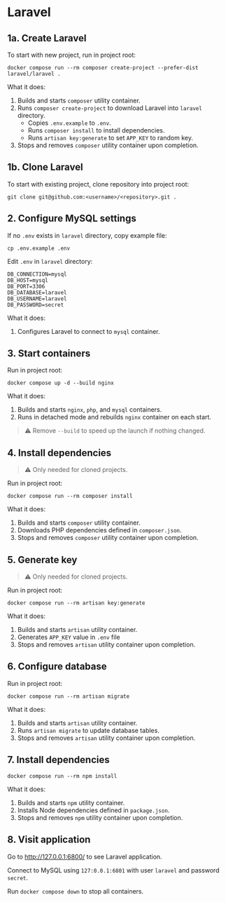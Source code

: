 # Laravel

## 1a. Create Laravel

To start with new project, run in project root:

```
docker compose run --rm composer create-project --prefer-dist laravel/laravel .
```

What it does:

1. Builds and starts `composer` utility container.
2. Runs `composer create-project` to download Laravel into `laravel` directory.
   - Copies `.env.example` to `.env`.
   - Runs `composer install` to install dependencies.
   - Runs `artisan key:generate` to set `APP_KEY` to random key.
3. Stops and removes `composer` utility container upon completion.

## 1b. Clone Laravel

To start with existing project, clone repository into project root:

```
git clone git@github.com:<username>/<repository>.git .
```

## 2. Configure MySQL settings

If no `.env` exists in `laravel` directory, copy example file:

```
cp .env.example .env
```

Edit `.env` in `laravel` directory:

```dotenv
DB_CONNECTION=mysql
DB_HOST=mysql
DB_PORT=3306
DB_DATABASE=laravel
DB_USERNAME=laravel
DB_PASSWORD=secret
```

What it does:

1. Configures Laravel to connect to `mysql` container.

## 3. Start containers

Run in project root:

```
docker compose up -d --build nginx
```

What it does:

1. Builds and starts `nginx`, `php`, and `mysql` containers.
2. Runs in detached mode and rebuilds `nginx` container on each start.

> ⚠️ Remove `--build` to speed up the launch if nothing changed.

## 4. Install dependencies

> ⚠️ Only needed for cloned projects.

Run in project root:

```
docker compose run --rm composer install
```

What it does:

1. Builds and starts `composer` utility container.
2. Downloads PHP dependencies defined in `composer.json`.
3. Stops and removes `composer` utility container upon completion.

## 5. Generate key

> ⚠️ Only needed for cloned projects.

Run in project root:

```
docker compose run --rm artisan key:generate
```

What it does:

1. Builds and starts `artisan` utility container.
2. Generates `APP_KEY` value in `.env` file
3. Stops and removes `artisan` utility container upon completion.

## 6. Configure database

Run in project root:

```
docker compose run --rm artisan migrate
```

What it does:

1. Builds and starts `artisan` utility container.
2. Runs `artisan migrate` to update database tables.
3. Stops and removes `artisan` utility container upon completion.

## 7. Install dependencies

```
docker compose run --rm npm install
```

What it does:

1. Builds and starts `npm` utility container.
2. Installs Node dependencies defined in `package.json`.
3. Stops and removes `npm` utility container upon completion.

## 8. Visit application

Go to http://127.0.0.1:6800/ to see Laravel application.

Connect to MySQL using `127:0.0.1:6801` with user `laravel` and password `secret`.

Run `docker compose down` to stop all containers.
